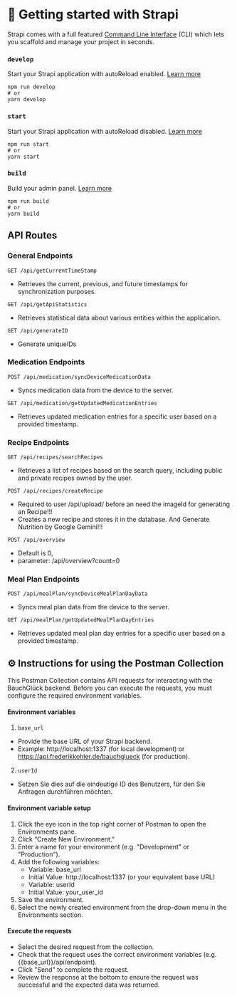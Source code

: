 # 🚀 Getting started with Strapi

Strapi comes with a full featured [Command Line Interface](https://docs.strapi.io/dev-docs/cli) (CLI) which lets you scaffold and manage your project in seconds.

### `develop`

Start your Strapi application with autoReload enabled. [Learn more](https://docs.strapi.io/dev-docs/cli#strapi-develop)

```
npm run develop
# or
yarn develop
```

### `start`

Start your Strapi application with autoReload disabled. [Learn more](https://docs.strapi.io/dev-docs/cli#strapi-start)

```
npm run start
# or
yarn start
```

### `build`

Build your admin panel. [Learn more](https://docs.strapi.io/dev-docs/cli#strapi-build)

```
npm run build
# or
yarn build
```


## API Routes
### General Endpoints
`GET /api/getCurrentTimeStamp`
- Retrieves the current, previous, and future timestamps for synchronization purposes.

`GET /api/getApiStatistics`
- Retrieves statistical data about various entities within the application.

`GET /api/generateID`
- Generate uniqueIDs

### Medication Endpoints
`POST /api/medication/syncDeviceMedicationData`
- Syncs medication data from the device to the server.

`GET /api/medication/getUpdatedMedicationEntries`
- Retrieves updated medication entries for a specific user based on a provided timestamp.

### Recipe Endpoints
`GET /api/recipes/searchRecipes`
- Retrieves a list of recipes based on the search query, including public and private recipes owned by the user.

`POST /api/recipes/createRecipe`
- Required to user /api/upload/ before an need the imageId for generating an Recipe!!!
- Creates a new recipe and stores it in the database. And Generate Nutrition by Google Gemini!!!

`POST /api/overview`
- Default is 0, 
- parameter: /api/overview?count=0

### Meal Plan Endpoints
`POST /api/mealPlan/syncDeviceMealPlanDayData` 
- Syncs meal plan data from the device to the server.


`GET /api/mealPlan/getUpdatedMealPlanDayEntries`
- Retrieves updated meal plan day entries for a specific user based on a provided timestamp.




## ⚙️ Instructions for using the Postman Collection

This Postman Collection contains API requests for interacting with the BauchGlück backend. Before you can execute the requests, you must configure the required environment variables.


#### Environment variables
1. `base_url`
- Provide the base URL of your Strapi backend.
- Example: http://localhost:1337 (for local development) or https://api.frederikkohler.de/bauchglueck (for production).


2. `userId`
- Setzen Sie dies auf die eindeutige ID des Benutzers, für den Sie Anfragen durchführen möchten.

#### Environment variable setup
1. Click the eye icon in the top right corner of Postman to open the Environments pane.
2. Click “Create New Environment.”
3. Enter a name for your environment (e.g. "Development" or "Production").
4. Add the following variables:
    - Variable: base_url
    - Initial Value: http://localhost:1337 (or your equivalent base URL)
    - Variable: userId
    - Initial Value: your_user_id
5. Save the environment.
6. Select the newly created environment from the drop-down menu in the Environments section.

#### Execute the requests
- Select the desired request from the collection.
- Check that the request uses the correct environment variables (e.g. {{base_url}}/api/endpoint).
- Click "Send" to complete the request.
- Review the response at the bottom to ensure the request was successful and the expected data was returned.
